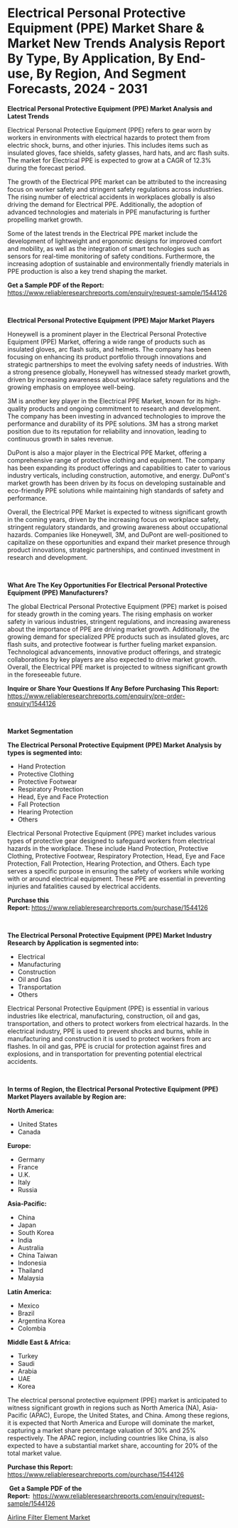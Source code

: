 <p><h1>Electrical Personal Protective Equipment (PPE) Market Share & Market New Trends Analysis Report By Type, By Application, By End-use, By Region, And Segment Forecasts, 2024 - 2031</h1></p><p><strong>Electrical Personal Protective Equipment (PPE) Market Analysis and Latest Trends</strong></p>
<p><p>Electrical Personal Protective Equipment (PPE) refers to gear worn by workers in environments with electrical hazards to protect them from electric shock, burns, and other injuries. This includes items such as insulated gloves, face shields, safety glasses, hard hats, and arc flash suits. The market for Electrical PPE is expected to grow at a CAGR of 12.3% during the forecast period.</p><p>The growth of the Electrical PPE market can be attributed to the increasing focus on worker safety and stringent safety regulations across industries. The rising number of electrical accidents in workplaces globally is also driving the demand for Electrical PPE. Additionally, the adoption of advanced technologies and materials in PPE manufacturing is further propelling market growth.</p><p>Some of the latest trends in the Electrical PPE market include the development of lightweight and ergonomic designs for improved comfort and mobility, as well as the integration of smart technologies such as sensors for real-time monitoring of safety conditions. Furthermore, the increasing adoption of sustainable and environmentally friendly materials in PPE production is also a key trend shaping the market.</p></p>
<p><strong>Get a Sample PDF of the Report:&nbsp;</strong> <a href="https://www.reliableresearchreports.com/enquiry/request-sample/1544126">https://www.reliableresearchreports.com/enquiry/request-sample/1544126</a></p>
<p>&nbsp;</p>
<p><strong>Electrical Personal Protective Equipment (PPE) Major Market Players</strong></p>
<p><p>Honeywell is a prominent player in the Electrical Personal Protective Equipment (PPE) Market, offering a wide range of products such as insulated gloves, arc flash suits, and helmets. The company has been focusing on enhancing its product portfolio through innovations and strategic partnerships to meet the evolving safety needs of industries. With a strong presence globally, Honeywell has witnessed steady market growth, driven by increasing awareness about workplace safety regulations and the growing emphasis on employee well-being.</p><p>3M is another key player in the Electrical PPE Market, known for its high-quality products and ongoing commitment to research and development. The company has been investing in advanced technologies to improve the performance and durability of its PPE solutions. 3M has a strong market position due to its reputation for reliability and innovation, leading to continuous growth in sales revenue.</p><p>DuPont is also a major player in the Electrical PPE Market, offering a comprehensive range of protective clothing and equipment. The company has been expanding its product offerings and capabilities to cater to various industry verticals, including construction, automotive, and energy. DuPont's market growth has been driven by its focus on developing sustainable and eco-friendly PPE solutions while maintaining high standards of safety and performance.</p><p>Overall, the Electrical PPE Market is expected to witness significant growth in the coming years, driven by the increasing focus on workplace safety, stringent regulatory standards, and growing awareness about occupational hazards. Companies like Honeywell, 3M, and DuPont are well-positioned to capitalize on these opportunities and expand their market presence through product innovations, strategic partnerships, and continued investment in research and development.</p></p>
<p>&nbsp;</p>
<p><strong>What Are The Key Opportunities For Electrical Personal Protective Equipment (PPE) Manufacturers?</strong></p>
<p><p>The global Electrical Personal Protective Equipment (PPE) market is poised for steady growth in the coming years. The rising emphasis on worker safety in various industries, stringent regulations, and increasing awareness about the importance of PPE are driving market growth. Additionally, the growing demand for specialized PPE products such as insulated gloves, arc flash suits, and protective footwear is further fueling market expansion. Technological advancements, innovative product offerings, and strategic collaborations by key players are also expected to drive market growth. Overall, the Electrical PPE market is projected to witness significant growth in the foreseeable future.</p></p>
<p><strong>Inquire or Share Your Questions If Any Before Purchasing This Report:</strong> <a href="https://www.reliableresearchreports.com/enquiry/pre-order-enquiry/1544126">https://www.reliableresearchreports.com/enquiry/pre-order-enquiry/1544126</a></p>
<p>&nbsp;</p>
<p><strong>Market Segmentation</strong></p>
<p><strong>The Electrical Personal Protective Equipment (PPE) Market Analysis by types is segmented into:</strong></p>
<p><ul><li>Hand Protection</li><li>Protective Clothing</li><li>Protective Footwear</li><li>Respiratory Protection</li><li>Head, Eye and Face Protection</li><li>Fall Protection</li><li>Hearing Protection</li><li>Others</li></ul></p>
<p><p>Electrical Personal Protective Equipment (PPE) market includes various types of protective gear designed to safeguard workers from electrical hazards in the workplace. These include Hand Protection, Protective Clothing, Protective Footwear, Respiratory Protection, Head, Eye and Face Protection, Fall Protection, Hearing Protection, and Others. Each type serves a specific purpose in ensuring the safety of workers while working with or around electrical equipment. These PPE are essential in preventing injuries and fatalities caused by electrical accidents.</p></p>
<p><strong>Purchase this Report:&nbsp;</strong><a href="https://www.reliableresearchreports.com/purchase/1544126">https://www.reliableresearchreports.com/purchase/1544126</a></p>
<p>&nbsp;</p>
<p><strong>The Electrical Personal Protective Equipment (PPE) Market Industry Research by Application is segmented into:</strong></p>
<p><ul><li>Electrical</li><li>Manufacturing</li><li>Construction</li><li>Oil and Gas</li><li>Transportation</li><li>Others</li></ul></p>
<p><p>Electrical Personal Protective Equipment (PPE) is essential in various industries like electrical, manufacturing, construction, oil and gas, transportation, and others to protect workers from electrical hazards. In the electrical industry, PPE is used to prevent shocks and burns, while in manufacturing and construction it is used to protect workers from arc flashes. In oil and gas, PPE is crucial for protection against fires and explosions, and in transportation for preventing potential electrical accidents.</p></p>
<p>&nbsp;</p>
<p><strong>In terms of Region, the Electrical Personal Protective Equipment (PPE) Market Players available by Region are:</strong></p>
<p>
    <p> <strong> North America: </strong>
        <ul>
            <li>United States</li>
            <li>Canada</li>
        </ul>
        </p> 
    <p> <strong> Europe: </strong>
        <ul>
            <li>Germany</li>
            <li>France</li>
            <li>U.K.</li>
            <li>Italy</li>
            <li>Russia</li>
        </ul>
        </p> 
    <p> <strong> Asia-Pacific: </strong>
        <ul>
            <li>China</li>
            <li>Japan</li>
            <li>South Korea</li>
            <li>India</li>
            <li>Australia</li>
            <li>China Taiwan</li>
            <li>Indonesia</li>
            <li>Thailand</li>
            <li>Malaysia</li>
        </ul>
        </p> 
    <p> <strong> Latin America: </strong>
        <ul>
            <li>Mexico</li>
            <li>Brazil</li>
            <li>Argentina Korea</li>
            <li>Colombia</li>
        </ul>
        </p> 
    <p> <strong> Middle East & Africa: </strong>
        <ul>
            <li>Turkey</li>
            <li>Saudi</li>
            <li>Arabia</li>
            <li>UAE</li>
            <li>Korea</li>
        </ul>
    </p>
    </p>
<p><p>The electrical personal protective equipment (PPE) market is anticipated to witness significant growth in regions such as North America (NA), Asia-Pacific (APAC), Europe, the United States, and China. Among these regions, it is expected that North America and Europe will dominate the market, capturing a market share percentage valuation of 30% and 25% respectively. The APAC region, including countries like China, is also expected to have a substantial market share, accounting for 20% of the total market value.</p></p>
<p><strong>Purchase this Report: </strong><a href="https://www.reliableresearchreports.com/purchase/1544126">https://www.reliableresearchreports.com/purchase/1544126</a></p>
<p>&nbsp;<strong>Get a Sample PDF of the Report:&nbsp;&nbsp;</strong><a href="https://www.reliableresearchreports.com/enquiry/request-sample/1544126">https://www.reliableresearchreports.com/enquiry/request-sample/1544126</a></p>
<p><strong></strong></p>
<p><p><a href="https://github.com/GroverBarry/Market-Research-Report-List-4/blob/main/airline-filter-element-market.md">Airline Filter Element Market</a></p></p>